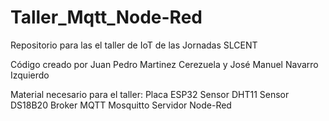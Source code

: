 # Taller_Mqtt_Node-Red
Repositorio para las el taller de IoT de las Jornadas SLCENT

Código creado por Juan Pedro Martinez Cerezuela y José Manuel Navarro Izquierdo

Material necesario para el taller:
Placa ESP32
Sensor DHT11
Sensor DS18B20 
Broker MQTT Mosquitto
Servidor Node-Red
